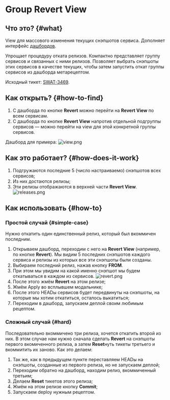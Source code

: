 # Group Revert View

## Что это? {#what}

View для массового изменения текущих снэпшотов сервиса. Дополняет интерфейс [дашбордов](tutorial.md).

Упрощает процедуру отката релизов. Компактно представляет группу сервисов и связанных с ними релизов. Позволяет выбрать снэпшоты этих сервисов в качестве текущих, чтобы затем запустить откат группы сервисов из дашборда метарецептом.

Исходный тикет: [SWAT-3469](https://st.yandex-team.ru/SWAT-3469).

## Как открыть? {#how-to-find}

1. С дашборда по кнопке **Revert** можно перейти на **Revert View** по всем сервисам.
1. С дашборда по кнопке **Revert View** напротив отдельной подгруппы сервисов — можно перейти на view для этой конкретной группы сервисов.

Дашборд для примера:
![view.png](https://jing.yandex-team.ru/files/sshipkov/view.2bae995.png)

## Как это работает? {#how-does-it-work}

1. Подгружаются последние 5 (число настраиваемо) снэпшотов всех сервисов;
1. Из них достаются релизы;
1. Эти релизы отображаются в верхней части **Revert View**.
![releases.png](https://jing.yandex-team.ru/files/sshipkov/releases.3cdee62.png)

## Как использовать {#how-to}

### Простой случай {#simple-case}

Нужно откатить один единственный релиз, который был вкоммичен последним.

1. Открываем дашборд, переходим с него на **Revert View** (например, по кнопке **Revert**). Мы видим 5 последних снэпшотов каждого сервиса и релизы из которых все эти снэпшоты были созданы.
1. Выбираем последний релиз, нажав кнопку **FROM**.
1. При этом мы увидим на какой именно снэпшот мы будем откатываться в каждом из сервисов.
    ![revert.png](https://jing.yandex-team.ru/files/sshipkov/revert.35b79fa.png)
1. После этого жмём **Revert** на этом релизе;
1. Жмём Apply во всплывшем модальнике;
1. После этого HEADы сервисов будет передвинуты на снэпшоты, на которые мы хотим откатиться, осталось выкатиться;
1. Переходим в дашборд, запускаем деплой своим любимым рецептом.

### Сложный случай {#hard}

Последовательно вкоммичено три релиза, хочется откатить второй из них.
В этом случае нам нужно сначала сделать **Revert** на снэпшоты первого вкомиченного релиза, а затем **Reset**нуть тикеты третьего и вкоммитить их заново. Как это делаем:

1. Так же, как в предыдущем пункте переставляем HEADы на снэпшоты, созданные из первого релиза, но не запускаем деплой;
1. Переходим обратно на дашборд, находим релиз, вкоммиченный третьим;
1. Делаем **Reset** тикетов этого релиза;
1. Жмём на этом релизе кнопку **Commit**;
1. Запускаем deploy нужным рецептом.

